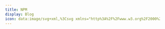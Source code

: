 ```yaml
---
title: NPM
display: Blog
icon: data:image/svg+xml,%3Csvg xmlns="http%3A%2F%2Fwww.w3.org%2F2000%2Fsvg" width="32" height="32" viewBox="0 0 32 32"%3E%3Cpath fill="%23cb3837" d="M2 10.555h28v9.335H16v1.556H9.778v-1.557H2Zm1.556 7.779h3.111v-4.668h1.555v4.667h1.556v-6.222H3.556Zm7.778-6.223v7.779h3.111v-1.556h3.111v-6.223Zm3.111 1.556H16v3.112h-1.556Zm4.667-1.556v6.223h3.111v-4.668h1.556v4.667h1.556v-4.667h1.556v4.667h1.556v-6.222Z"%2F%3E%3C%2Fsvg%3E
---
```


<BlogList />
